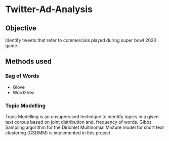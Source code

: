 # Twitter-Ad-Analysis

## Objective
Identify tweets that refer to commercials played during super bowl 2020 game. 

## Methods used
### Bag of Words
- Glove
- Word2Vec

### Topic Modelling
Topic Modelling is an unsupervised technique to identify topics in a given text corpus based on joint distribution and. frequency of words. Gibbs Sampling algorithm for the Dirichlet Multinomial Mixture model for short text clustering (GSDMM) is implemented in this project
